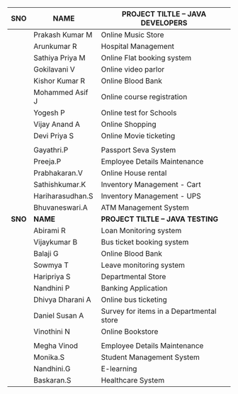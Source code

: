 | **SNO** | **NAME**         | **PROJECT TILTLE – JAVA DEVELOPERS**     |
|---------|------------------|------------------------------------------|
|         | Prakash Kumar M  | Online Music Store                       |
|         | Arunkumar R      | Hospital Management                      |
|         | Sathiya Priya M  | Online Flat booking system               |
|         | Gokilavani V     | Online video parlor                      |
|         | Kishor Kumar R   | Online Blood Bank                        |
|         | Mohammed Asif J  | Online course registration               |
|         | Yogesh P         | Online test for Schools                  |
|         | Vijay Anand A    | Online Shopping                          |
|         | Devi Priya S     | Online Movie ticketing                   |
|         |                  |                                          |
|         | Gayathri.P       | Passport Seva System                     |
|         | Preeja.P         | Employee Details Maintenance             |
|         | Prabhakaran.V    | Online House rental                      |
|         | Sathishkumar.K   | Inventory Management - Cart              |
|         | Hariharasudhan.S | Inventory Management - UPS               |
|         | Bhuvaneswari.A   | ATM Management System                    |
| **SNO** | **NAME**         | **PROJECT TILTLE – JAVA TESTING**        |
|         | Abirami R        | Loan Monitoring system                   |
|         | Vijaykumar B     | Bus ticket booking system                |
|         | Balaji G         | Online Blood Bank                        |
|         | Sowmya T         | Leave monitoring system                  |
|         | Haripriya S      | Departmental Store                       |
|         | Nandhini P       | Banking Application                      |
|         | Dhivya Dharani A | Online bus ticketing                     |
|         | Daniel Susan A   | Survey for items in a Departmental store |
|         | Vinothini N      | Online Bookstore                         |
|         |                  |                                          |
|         | Megha Vinod      | Employee Details Maintenance             |
|         | Monika.S         | Student Management System                |
|         | Nandhini.G       | E-learning                               |
|         | Baskaran.S       | Healthcare System                        |
